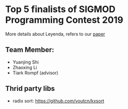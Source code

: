 # Top 5 finalists of SIGMOD Programming Contest 2019

More details about Leyenda, refers to our [paper](/paper/leyenda.pdf)

## Team Member:
+ Yuanjing Shi
+ Zhaoxing Li
+ Tiark Rompf (advisor)

## Thrid party libs
- radix sort: https://github.com/voutcn/kxsort
